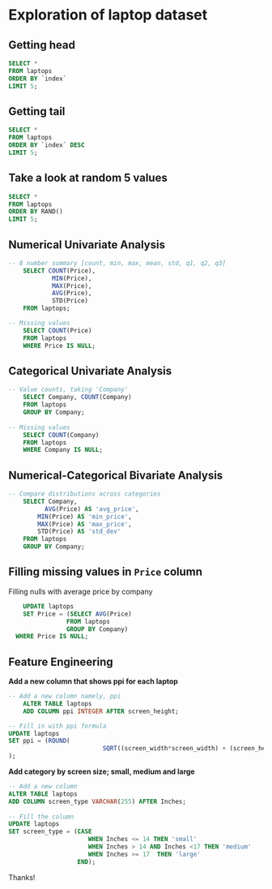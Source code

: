 # Exploration of laptop dataset

## Getting head
```sql
SELECT *
FROM laptops
ORDER BY `index`
LIMIT 5;
```

## Getting tail
```sql
SELECT *
FROM laptops
ORDER BY `index` DESC
LIMIT 5;
```

## Take a look at random 5 values
```sql
SELECT *
FROM laptops
ORDER BY RAND()
LIMIT 5;
```

## Numerical Univariate Analysis
```sql
-- 8 number summary [count, min, max, mean, std, q1, q2, q3]
	SELECT COUNT(Price),
			MIN(Price),
			MAX(Price),
			AVG(Price),
			STD(Price)
	FROM laptops;

-- Missing values
	SELECT COUNT(Price)
	FROM laptops
	WHERE Price IS NULL;
```

## Categorical Univariate Analysis
```sql
-- Value counts, taking 'Company'
	SELECT Company, COUNT(Company)
	FROM laptops
	GROUP BY Company;
	
-- Missing values
	SELECT COUNT(Company)
	FROM laptops
	WHERE Company IS NULL;
```

## Numerical-Categorical Bivariate Analysis
```sql
-- Compare distributions across categories
	SELECT Company,
		  AVG(Price) AS 'avg_price',
	    MIN(Price) AS 'min_price',
	    MAX(Price) AS 'max_price',
	    STD(Price) AS 'std_dev'
	FROM laptops
	GROUP BY Company;
```

## Filling missing values in `Price` column
Filling nulls with average price by company

```sql
	UPDATE laptops
	SET Price = (SELECT AVG(Price)
				FROM laptops
				GROUP BY Company)
  WHERE Price IS NULL;
```

## Feature Engineering
**Add a new column that shows ppi for each laptop**

```sql
-- Add a new column namely, ppi
	ALTER TABLE laptops
	ADD COLUMN ppi INTEGER AFTER screen_height;

-- Fill in with ppi formula
UPDATE laptops
SET ppi = (ROUND(
					      SQRT((screen_width*screen_width) + (screen_height*screen_height)) / Inches)
);
```

**Add category by screen size; small, medium and large**
```sql
-- Add a new column
ALTER TABLE laptops
ADD COLUMN screen_type VARCHAR(255) AFTER Inches;
	
-- Fill the column
UPDATE laptops
SET screen_type = (CASE
                      WHEN Inches <= 14 THEN 'small'
                      WHEN Inches > 14 AND Inches <17 THEN 'medium'
                      WHEN Inches >= 17  THEN 'large'
                   END);
```

Thanks!
